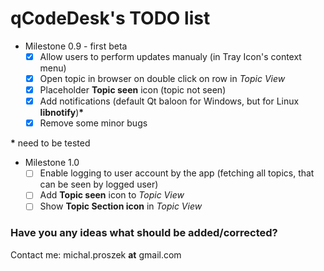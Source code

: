 # qCodeDesk's TODO list
* Milestone 0.9 - first beta
  - [x] Allow users to perform updates manualy (in Tray Icon's context menu) 
  - [x] Open topic in browser on double click on row in *Topic View*
  - [x] Placeholder **Topic seen** icon (topic not seen)
  - [x] Add notifications (default Qt baloon for Windows, but for Linux **libnotify**)__*__
  - [x] Remove some minor bugs 
  
__*__ need to be tested
* Milestone 1.0
  - [ ] Enable logging to user account by the app (fetching all topics, that can be seen by logged user)
  - [ ] Add **Topic seen** icon to *Topic View*
  - [ ] Show **Topic Section icon** in *Topic View*
  
### Have you any ideas what should be added/corrected?
Contact me: michal.proszek **at** gmail.com
